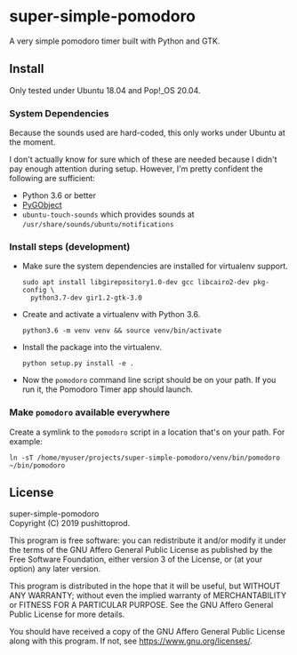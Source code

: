 super-simple-pomodoro
=====================

A very simple pomodoro timer built with Python and GTK.

Install
-------

Only tested under Ubuntu 18.04 and Pop!_OS 20.04.

### System Dependencies

Because the sounds used are hard-coded, this only works under Ubuntu at the
moment.

I don't actually know for sure which of these are needed because I didn't pay
enough attention during setup. However, I'm pretty confident the following are
sufficient:

* Python 3.6 or better
* [PyGObject](https://pygobject.readthedocs.io/en/latest/getting_started.html#ubuntu-getting-started)
* `ubuntu-touch-sounds` which provides sounds at `/usr/share/sounds/ubuntu/notifications`

### Install steps (development)

* Make sure the system dependencies are installed for virtualenv support.

  ```
  sudo apt install libgirepository1.0-dev gcc libcairo2-dev pkg-config \
    python3.7-dev gir1.2-gtk-3.0
  ```

* Create and activate a virtualenv with Python 3.6.

  ```
  python3.6 -m venv venv && source venv/bin/activate
  ```

* Install the package into the virtualenv.

  ```
  python setup.py install -e .
  ```

* Now the `pomodoro` command line script should be on your path. If you run it, 
  the Pomodoro Timer app should launch.

### Make `pomodoro` available everywhere

Create a symlink to the `pomodoro` script in a location that's on your path.
For example:

```
ln -sT /home/myuser/projects/super-simple-pomodoro/venv/bin/pomodoro ~/bin/pomodoro
```

License
-------

super-simple-pomodoro  
Copyright (C) 2019 pushittoprod.

This program is free software: you can redistribute it and/or modify
it under the terms of the GNU Affero General Public License as published by
the Free Software Foundation, either version 3 of the License, or
(at your option) any later version.

This program is distributed in the hope that it will be useful,
but WITHOUT ANY WARRANTY; without even the implied warranty of
MERCHANTABILITY or FITNESS FOR A PARTICULAR PURPOSE.  See the
GNU Affero General Public License for more details.

You should have received a copy of the GNU Affero General Public License
along with this program.  If not, see <https://www.gnu.org/licenses/>.